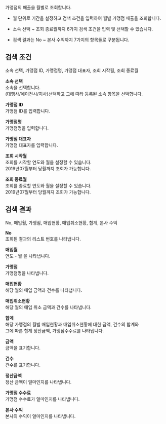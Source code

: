 가맹점의 매출을 월별로 조회합니다.

- 월 단위로 기간을 설정하고 검색 조건을 입력하여 월별 가맹점 매출을 조회합니다.

- 소속 선택 ~ 조회 종료월까지 6가지 검색 조건을 입력 및 선택할 수 있습니다.

- 검색 결과는 No ~ 본사 수익까지 7가지의 항목들로 구분됩니다.

## 검색 조건
소속 선택, 가맹점 ID, 가맹점명, 가맹점 대표자, 조회 시작월, 조회 종료월

**소속 선택**
<br>소속을 선택합니다. 
<br>(대행사/에이전시/지사)선택하고 그에 따라 등록된 소속 항목을 선택합니다.

**가맹점 ID**
<br>가맹점 ID를 입력합니다.

**가맹점명**
<br>가맹점명을 입력합니다.

**가맹점 대표자**
<br>가맹점 대표자를 입력합니다.

**조회 시작월**
<br>조회를 시작할 연도와 월을 설정할 수 있습니다.
<br>2019년07월부터 당월까지 조회가 가능합니다.

**조회 종료월**
<br>조회를 종료할 연도와 월을 설정할 수 있습니다.
<br>2019년07월부터 당월까지 조회가 가능합니다.




## 검색 결과
No, 매입월, 가맹점, 매입현황, 매입취소현황, 합계, 본사 수익

**No**
<br>조회된 결과의 리스트 번호를 나타냅니다.

**매입월**
<br>연도 - 월 을 나타냅니다.

**가맹점**
<br>가맹점명을 나타냅니다.

**매입현황**
<br>해당 월의 매입 금액과 건수를 나타냅니다.

**매입취소현황**
<br>해당 월의 매입 취소 금액과 건수를 나타냅니다.

**합계**
<br>해당 가맹점의 월별 매입현황과 매입취소현황에 대한 금액, 건수의 합계와
<br>그에 따른 합계 정산금액, 가맹점수수료를 나타냅니다.

**금액**
<br>금액을 표기합니다.

**건수**
<br>건수를 표기합니다.

**정산금액**
<br>정산 금액이 얼마인지를 나타냅니다.

**가맹점 수수료**
<br>가맹점 수수료가 얼마인지를 나타냅니다.

**본사 수익**
<br>본사의 수익이 얼마인지를 나타냅니다.